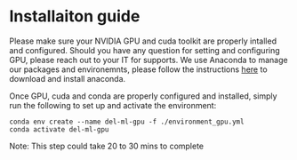 # Installaiton guide

Please make sure your NVIDIA GPU and cuda toolkit are properly intalled and configured. Should you have any question for setting and configuring GPU, please reach out to your IT for supports. We use Anaconda to manage our packages and environemnts, please follow the instructions [here](https://docs.anaconda.com/free/anaconda/install/linux/) to download and install anaconda.

Once GPU, cuda and conda are properly configured and installed, simply run the following to set up and activate the environment:
```
conda env create --name del-ml-gpu -f ./environment_gpu.yml
conda activate del-ml-gpu
```
Note: This step could take 20 to 30 mins to complete


